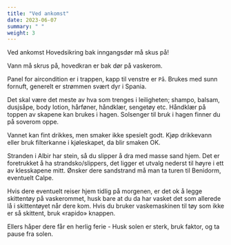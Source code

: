 ```yaml
---
title: "Ved ankomst"
date: 2023-06-07
summary: " "
weight: 3
---
```


Ved ankomst Hovedsikring bak inngangsdør må skus på!


Vann må skrus på, hovedkran er bak dør på vaskerom.


Panel for aircondition er i trappen, kapp til venstre er `På`. Brukes med sunn fornuft, generelt er strømmen svært dyr i Spania.


Det skal være det meste av hva som trenges i leiligheten; shampo, balsam, dusjsåpe, body lotion, hårføner, håndklær, sengetøy etc. Håndklær på toppen av skapene kan brukes i hagen. Solsenger til bruk i hagen finner du på soverom oppe.


Vannet kan fint drikkes, men smaker ikke spesielt godt. Kjøp drikkevann eller bruk filterkanne i kjøleskapet, da blir smaken OK.


Stranden i Albir har stein, så du slipper å dra med masse sand hjem. 
Det er foretrukket å ha strandsko/slippers, det ligger et utvalg nederst til høyre i ett av klesskapene mitt.
Ønsker dere sandstrand må man ta turen til Benidorm, eventuelt Calpe.


Hvis dere eventuelt reiser hjem tidlig på morgenen, er det ok å legge skittentøy på vaskerommet, husk bare at du da har vasket det som allerede lå i skittentøyet når dere kom. Hvis du bruker vaskemaskinen til tøy som ikke er så skittent, bruk «rapido» knappen.

Ellers håper dere får en herlig ferie - Husk solen er sterk, bruk faktor, og ta pause fra solen.
